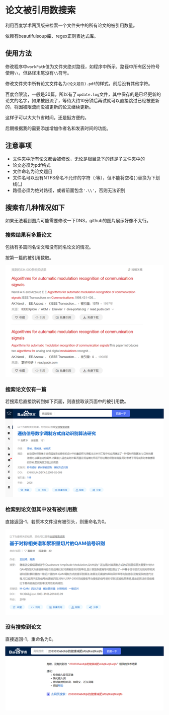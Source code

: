 # 论文被引用数搜索

利用百度学术网页版来检索一个文件夹中的所有论文的被引用数量。

依赖有beautifulsoup库、regex正则表达式库。

## 使用方法

修改程序中`workPath`值为文件夹绝对路径，如程序中所示，路径中所有区分符号使用`\\`，但路径末尾没有`\\`符号。

修改文件夹中所有论文文件名为`(论文题目).pdf`的样式，前后没有其他字符。

百度会限流，一般是30篇，所以有了`update.log`文件，其中保存的是已经更新的论文的名字，如果被限流了，等待大约10分钟后再试就可以直接跳过已经被更新的，将因被限流而没被更新的论文继续更新。

这样子可以大大节省时间，还是挺方便的。

后期根据我的需要添加增加作者名和发表时间的功能。

## 注意事项

- 文件夹中所有论文都会被修改，无论是根目录下的还是子文件夹中的
- 论文必须为pdf格式
- 文件命名为论文题目
- 文件名可以没有NTFS命名不允许的字符（:等），但不能将空格( )替换为下划线(_)
- 路径必须为绝对路径，或者前面包含`'.\\'`，否则无法识别

## 搜索有几种情况如下

如果无法看到图片可能需要修改一下DNS，github的图片展示好像不太行。

### 搜索结果有多篇论文

包括有多篇同名论文和没有同名论文的情况。

按第一篇的被引用数取。

![1](images/1.bmp)

### 搜索论文仅有一篇

若搜索后直接跳转到如下页面，则直接取该页面中的被引用数。

![2](images/2.bmp)

### 检索到论文但其中没有被引用数

直接返回-1，若原本文件没有被引头，则重命名为0。

![3](images/3.bmp)

### 没有搜索到论文

直接返回-1，重命名为0。

![4](images/4.bmp)